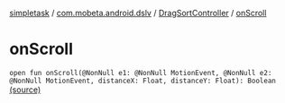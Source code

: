 [simpletask](../../index.md) / [com.mobeta.android.dslv](../index.md) / [DragSortController](index.md) / [onScroll](.)

# onScroll

`open fun onScroll(@NonNull e1: @NonNull MotionEvent, @NonNull e2: @NonNull MotionEvent, distanceX: Float, distanceY: Float): Boolean` [(source)](https://github.com/mpcjanssen/simpletask-android/blob/master/src/main/java/com/mobeta/android/dslv/DragSortController.java#L409)